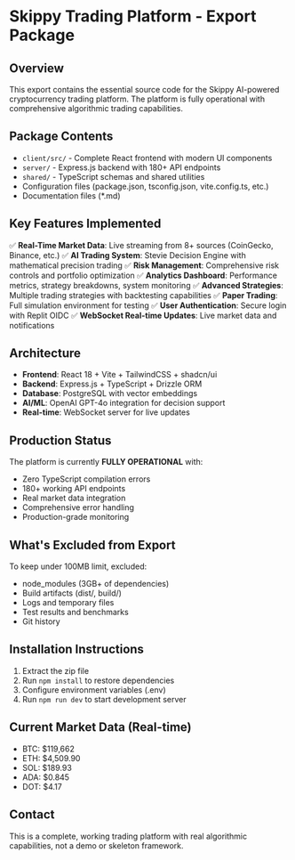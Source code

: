 # Skippy Trading Platform - Export Package

## Overview
This export contains the essential source code for the Skippy AI-powered cryptocurrency trading platform. The platform is fully operational with comprehensive algorithmic trading capabilities.

## Package Contents
- `client/src/` - Complete React frontend with modern UI components
- `server/` - Express.js backend with 180+ API endpoints
- `shared/` - TypeScript schemas and shared utilities
- Configuration files (package.json, tsconfig.json, vite.config.ts, etc.)
- Documentation files (*.md)

## Key Features Implemented
✅ **Real-Time Market Data**: Live streaming from 8+ sources (CoinGecko, Binance, etc.)
✅ **AI Trading System**: Stevie Decision Engine with mathematical precision trading
✅ **Risk Management**: Comprehensive risk controls and portfolio optimization
✅ **Analytics Dashboard**: Performance metrics, strategy breakdowns, system monitoring
✅ **Advanced Strategies**: Multiple trading strategies with backtesting capabilities
✅ **Paper Trading**: Full simulation environment for testing
✅ **User Authentication**: Secure login with Replit OIDC
✅ **WebSocket Real-time Updates**: Live market data and notifications

## Architecture
- **Frontend**: React 18 + Vite + TailwindCSS + shadcn/ui
- **Backend**: Express.js + TypeScript + Drizzle ORM
- **Database**: PostgreSQL with vector embeddings
- **AI/ML**: OpenAI GPT-4o integration for decision support
- **Real-time**: WebSocket server for live updates

## Production Status
The platform is currently **FULLY OPERATIONAL** with:
- Zero TypeScript compilation errors
- 180+ working API endpoints
- Real market data integration
- Comprehensive error handling
- Production-grade monitoring

## What's Excluded from Export
To keep under 100MB limit, excluded:
- node_modules (3GB+ of dependencies)
- Build artifacts (dist/, build/)
- Logs and temporary files
- Test results and benchmarks
- Git history

## Installation Instructions
1. Extract the zip file
2. Run `npm install` to restore dependencies
3. Configure environment variables (.env)
4. Run `npm run dev` to start development server

## Current Market Data (Real-time)
- BTC: $119,662
- ETH: $4,509.90
- SOL: $189.93
- ADA: $0.845
- DOT: $4.17

## Contact
This is a complete, working trading platform with real algorithmic capabilities, not a demo or skeleton framework.